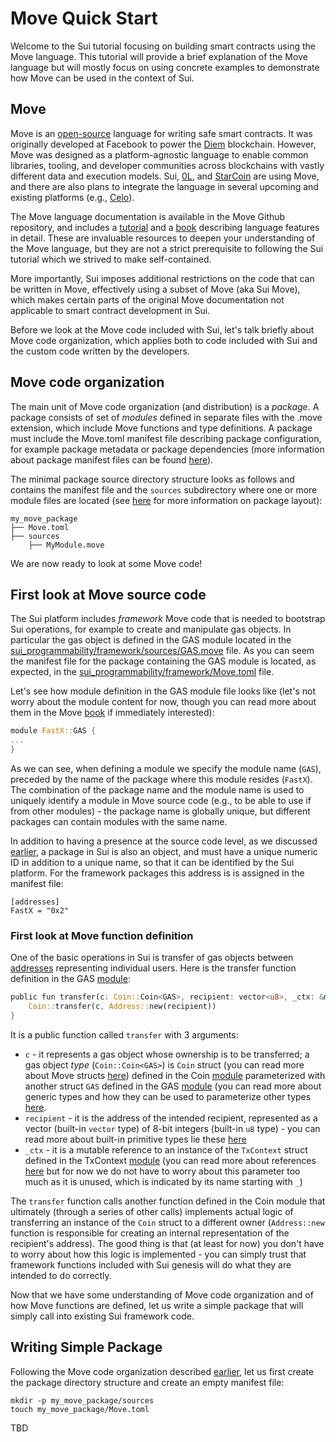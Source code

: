 # Move Quick Start

Welcome to the Sui tutorial focusing on building smart contracts using
the Move language. This tutorial will provide a brief explanation of
the Move language but will mostly focus on using concrete examples to
demonstrate how Move can be used in the context of Sui.


## Move

Move is an [open-source](https://github.com/diem/move) language for
writing safe smart contracts. It was originally developed at Facebook
to power the [Diem](https://github.com/diem/diem) blockchain. However,
Move was designed as a platform-agnostic language to enable common
libraries, tooling, and developer communities across blockchains with
vastly different data and execution models. Sui,
[0L](https://github.com/OLSF/libra), and
[StarCoin](https://github.com/starcoinorg/starcoin) are using Move,
and there are also plans to integrate the language in several upcoming
and existing platforms (e.g.,
[Celo](https://www.businesswire.com/news/home/20210921006104/en/Celo-Sets-Sights-On-Becoming-Fastest-EVM-Chain-Through-Collaboration-With-Mysten-Labs)).


The Move language documentation is available in the Move Github
repository, and includes a
[tutorial](https://github.com/diem/move/blob/main/language/documentation/tutorial/README.md)
and a
[book](https://github.com/diem/move/blob/main/language/documentation/book/src/SUMMARY.md)
describing language features in detail. These are invaluable resources
to deepen your understanding of the Move language, but they are not a
strict prerequisite to following the Sui tutorial which we strived to
make self-contained.

More importantly, Sui imposes additional restrictions on the code that
can be written in Move, effectively using a subset of Move (aka Sui
Move), which makes certain parts of the original Move documentation
not applicable to smart contract development in Sui.

Before we look at the Move code included with Sui, let's talk briefly
about Move code organization, which applies both to code included with
Sui and the custom code written by the developers.


## Move code organization

The main unit of Move code organization (and distribution) is a
_package_. A package consists of set of _modules_ defined in separate
files with the .move extension, which include Move functions and type
definitions. A package must include the Move.toml manifest file
describing package configuration, for example package metadata or
package dependencies (more information about package manifest files
can be found [here](Move.toml)).

The minimal package source directory structure looks as follows and
contains the manifest file and the `sources` subdirectory where one or
more module files are located (see
[here](https://github.com/diem/move/blob/main/language/documentation/book/src/packages.md#package-layout-and-manifest-syntax)
for more information on package layout):

```
my_move_package
├── Move.toml
├── sources
    ├── MyModule.move
```

We are now ready to look at some Move code!

## First look at Move source code

The Sui platform includes _framework_ Move code that is needed to
bootstrap Sui operations, for example to create and manipulate gas
objects. In particular the gas object is defined in the GAS module
located in the
[sui_programmability/framework/sources/GAS.move](../sui_programmability/framework/sources/GAS.move)
file. As you can seem the manifest file for the package containing the
GAS module is located, as expected, in the
[sui_programmability/framework/Move.toml](../sui_programmability/framework/Move.toml)
file.

Let's see how module definition in the GAS module file looks like
(let's not worry about the module content for now, though you can read
more about them in the Move
[book](https://github.com/diem/move/blob/main/language/documentation/book/src/modules-and-scripts.md#modules)
if immediately interested):

```rust
module FastX::GAS {
...
}
```

As we can see, when defining a module we specify the module name
(`GAS`), preceded by the name of the package where this module resides
(`FastX`). The combination of the package name and the module name
is used to uniquely identify a module in Move source code (e.g., to be
able to use if from other modules) - the package name is globally
unique, but different packages can contain modules with the same name.


In addition to having a presence at the source code level, as we
discussed [earlier](#move-code-organization), a package in Sui is also
an object, and must have a unique numeric ID in addition to a unique
name, so that it can be identified by the Sui platform. For the
framework packages this address is is assigned in the manifest file:

``` 
[addresses]
FastX = "0x2"
```

### First look at Move function definition

One of the basic operations in Sui is transfer of gas objects between
[addresses](overview.md) representing individual users. Here is the
transfer function definition in the GAS
[module](../sui_programmability/framework/sources/GAS.move):

```rust
public fun transfer(c: Coin::Coin<GAS>, recipient: vector<u8>, _ctx: &mut TxContext) {
    Coin::transfer(c, Address::new(recipient))
}
```

It is a public function called `transfer` with 3 arguments:

- `c` - it represents a gas object whose ownership is to be
  transferred; a gas object _type_ (`Coin::Coin<GAS>`) is `Coin`
  struct (you can read more about Move structs
  [here](https://github.com/diem/move/blob/main/language/documentation/book/src/structs-and-resources.md#structs-and-resources))
  defined in the Coin
  [module](../sui_programmability/framework/sources/Coin.move)
  parameterized with another struct `GAS` defined in the GAS
  [module](../sui_programmability/framework/sources/GAS.move) (you can
  read more about generic types and how they can be used to
  parameterize other types
  [here](https://github.com/diem/move/blob/main/language/documentation/book/src/generics.md#generics).
- `recipient` - it is the address of the intended recipient,
  represented as a vector (built-in `vector` type) of 8-bit integers
  (built-in `u8` type) - you can read more about built-in primitive
  types lie these
  [here](https://github.com/diem/move/blob/main/language/documentation/book/src/SUMMARY.md#primitive-types)
- `_ctx` - it is a mutable reference to an instance of the `TxContext`
  struct defined in the TxContext
  [module](../sui_programmability/framework/sources/TxContext.move)
  (you can read more about references
  [here](https://github.com/diem/move/blob/main/language/documentation/book/src/references.md)
  but for now we do not have to worry about this parameter too much as
  it is unused, which is indicated by its name starting with `_`)
  
The `transfer` function calls another function defined in the Coin
module that ultimately (through a series of other calls) implements
actual logic of transferring an instance of the `Coin` struct to a
different owner (`Address::new` function is responsible for creating
an internal representation of the recipient's address). The good thing
is that (at least for now) you don't have to worry about how this
logic is implemented - you can simply trust that framework functions
included with Sui genesis will do what they are intended to do
correctly.

Now that we have some understanding of Move code organization and of
how Move functions are defined, let us write a simple package that
will simply call into existing Sui framework code.

## Writing Simple Package

Following the Move code organization described
[earlier](#move-code-organization), let us first create the package
directory structure and create an empty manifest file:

``` shell
mkdir -p my_move_package/sources
touch my_move_package/Move.toml
```

TBD
